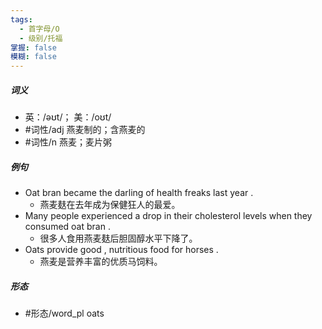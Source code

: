 ```yaml
---
tags:
  - 首字母/O
  - 级别/托福
掌握: false
模糊: false
---
```

##### 词义
- 英：/əʊt/； 美：/oʊt/
- #词性/adj  燕麦制的；含燕麦的
- #词性/n  燕麦；麦片粥
##### 例句
- Oat bran became the darling of health freaks last year .
	- 燕麦麸在去年成为保健狂人的最爱。
- Many people experienced a drop in their cholesterol levels when they consumed oat bran .
	- 很多人食用燕麦麸后胆固醇水平下降了。
- Oats provide good , nutritious food for horses .
	- 燕麦是营养丰富的优质马饲料。
##### 形态
- #形态/word_pl oats
